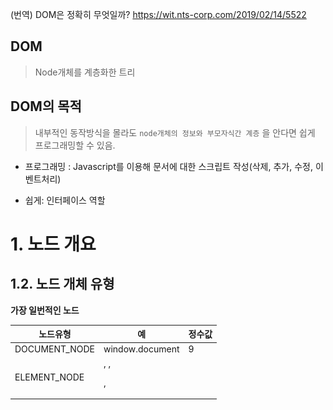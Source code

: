 (번역) DOM은 정확히 무엇일까? https://wit.nts-corp.com/2019/02/14/5522

## DOM

> Node개체를 계층화한 트리



## DOM의 목적 

> 내부적인 동작방식을 몰라도 `node개체의 정보와 부모자식간 계층` 을 안다면 쉽게 프로그래밍할 수 있음.

- 프로그래밍 : Javascript를 이용해 문서에 대한 스크립트 작성(삭제, 추가, 수정, 이벤트처리)

- 쉽게: 인터페이스 역할

# 1. 노드 개요





## 1.2. 노드 개체 유형

**가장 일번적인 노드**

| 노드유형               | 예                                                           | 정수값 |
| ---------------------- | ------------------------------------------------------------ | ------ |
| DOCUMENT_NODE          | window.document                                              | 9      |
| ELEMENT_NODE           | <body>, <a>, <p>, <script> 등등                              | 1      |
| ATTRIBUTE_NODE         | <div class="ab"> 에서 class="ab"                             | 2      |
| TEXT_NODE              | <p>Hi</p> 에서 HI (줄바꿈과 공백을 포함한 HTML문서 내의 텍스트문자) | 3      |
| DOCUMENT_FRAGMENT_NODE | document.createDocumentFragment()                            | 11     |
| DOCUMENT_TYPE_NODE     | <!DOCTYPE html>                                              | 10     |

<img src="./img/노드유형.png">

​	

- ATTRIBUTE_NDOE는 실제 DOM 트리구조의 일부가 아님(역사적인 이유로 목록에 포함될 뿐)
  - DOM4 에서 사용금지됨
- COMMENT_NODE는 거의 TEXT_NODE와 동일

| 인터페이스 / 생성자                  | nodeType | 예시                   |      |
| ------------------------------------ | -------- | ---------------------- | ---- |
| HTML * Element (예: HTMLBodyElement) | 1        | Element_NODE           |      |
| Text                                 | 3        | TEXT_NODE              |      |
| Attr                                 | 2        | ATTRIBUTE_NODE         |      |
| HTML_Document                        | 9        | DOCUMENT_NODE          |      |
| DocumentFragment                     | 11       | DOCUMENT_FRAGMENT_NODE |      |
| DocumentType                         | 10       | DOCUMENT_TYPE_NODE     |      |



## 1.3. Node 개체로부터 상속받은 하위 노드 개체

<img src="./img/NODE TREE.png">

```
Object
  └ Node
      ├ Element
      │     └ HTMLElement 
      │             └ 겁나많아 (HTML*Element , * 자리에 들어갈 단어: Head, Body, Title, Input, Table, Paragraph, 등등)       ├ Attr
      ├ CharacterData
      │     └ Text
      ├ Docuement
      │     └ HTMLDocuement
      └ DocuementFragment        
   
```



## 1.4. 노드를 다루자 (속성 및 메서드)

1. Node

   - 속성
     - childNodes
     - firstChild
     - nextSibling
     - **nodeName**
     - **nodeType**
     - nodeValue
     - parentNode
     - previousSibling

   - 메서드

     - appendChild()

     - cloneNode()

     - compareDocumentPosition()

     - contains()

     - hasChildNodes()

     - insertBefore()

     - isEqualNode()

     - removeChild()

     - replaceChild()

       

2. Document 

   - 메서드
     - document.createElement()
     - document.createTextNode()

3. HTML * Element

   - 속성
     - innerHTML
     - outerHTML
     - textContent
     - innerText
     - outerText
     - firstElementChild
     - lastElementChild
     - nextElementChild
     - previousElementChild
     - children
   - 메서드
     - insertAdjacentHTML()



## 1.6 노드 값 nodeValue (오직 Text와 Comment를 출력하기 위한 것)

> nodeValue 속성은 Text 와 Comment를 제외하고 null값을 반환함

**(Text, Comment 일 경우 nodeValue 값)	textContent 속성값 출력** 

**(그 외)	null**



<hr>
## 참고

**Text, Coment 포함한 경우)**   childNodes  -   firstChild

**else)**                                       children      -    firstElementChild

<hr>
## 1.7 ElementNode, TextNode 생성 (create * 메소드 사용하여)

### 추가는 1.10 에서 다룸

```js
var elementNode = document.createElement('div');
var textNode = document.createTextNode('Hi');
var commentNode = document.createComment('안녕');
console.log(elementNode, elementNode.nodeType, elementNode.nodeName);
console.log(textNode, textNode.nodeType, textNode.nodeName);
console.log(commentNode, commentNode.nodeType, commentNode.nodeName);

console.dir(elementNode)
console.dir(textNode)
console.dir(commentNode)
/*
createElement('{tagName}')
	1. Element 개체를 생성
	2. Element 개체의 tagName 속성값과 createElementt의 파라미터와 동일하다

createAttribute는 사용금지
	1. 대신 setAttribute, gettAttribute, removeAttribute 를 사용한다

createComment() 메소드도 존재함
*/
```

- `console.log는 요소를 HTML과 같은 트리 구조로 출력합니다.`
- `console.dir은 요소를 JSON과 같은 트리 구조로 출력합니다.`



## 1.8/ 1.9 ElementNode, TextNode 생성 (속성에 속성값을 지정하여)

${HTML *Element 노드} .**innerHTML** = '\<strong>Hi\</strong>'

> Element 노드의 자식요소로 \<strong>Hi\</strong> 가 DOM에 추가됨
>
> HTML파서를 호출하여 성능을 악화시킴, 아래 textContent를 사용할 것 권장

${HTML *Element 노드} .**outterHTML** = '\<strong>Hi\</strong>'

> **Element 노드가 \<strong>Hi\</strong> 로 교체됨**
>
> Element 노드는 없어짐

${HTML *Element 노드} .**textContent** = '메롱'

> **Text노드가 생성**
>
> innerHTML, innerText, outerText, textContent 의 속성값이 '메롱'으로 변경됨
>
> **속성값을 읽을 때)** display:none이 적용된 자식요소의 텍스트까지 보여주고 싶을 때는 `textContent` 를 사용한다

<hr>

### 다음은 비표준 확장임

${HTML *Element 노드} .**innerText**= '메롱'

> **Text노드 생성**
>
> \<script> 태그에서는 동작 안함
>
> **속성값을 읽을 때)**  display:none이 적용된 자식요소의 텍스트를 무시하고 보여주고 싶을 때는 `textContent` 를 사용한다

${HTML *Element 노드} .**outerText**= '메롱'

> **Text노드 생성**
>
> Text노드로 교체됨
>
> Element 노드는 없어짐

<hr>

${HTML *Element 노드} .insertAdjacentHTML('${option}', '${HTML태그 string}');

>option : beforebegin, afterbegin, beforeend, afterend
>
>HTML *Element가 부모 요소를 갖지 않을 경우 위 1, 4번째 옵션사용 불가
>
>HTML *Element 의 열린태그 , 닫힌태그를 대상으로 앞 뒤에 노드를 추가할 수 있다



## 1.10 노드개체 추가하기 

타겟노드**.appendChild**(대상노드)

>타겟노드의 마지막 자식노드로 추가됨
>
>append() 와 동일한 기능이나 append()는 InterExplorer11에서 불가능하여 잘 안씀

타겟노드**.insertBefore**(대상노드, 자식노드中 타겟이 되는 노드)

>타겟이 되는 자식노드 앞에 추가됨

그 외 prepend(), before(), after()가 있으니 검색해서 잘 사용할 것

## 1.11 



<hr> 

## ParentNode vs ParentElement





<hr>











## Value값 읽어오기

- `form 요소(input 등) 의 값` : .value 
- `그 외 div 나 span 등의 요소`:  .textContent

